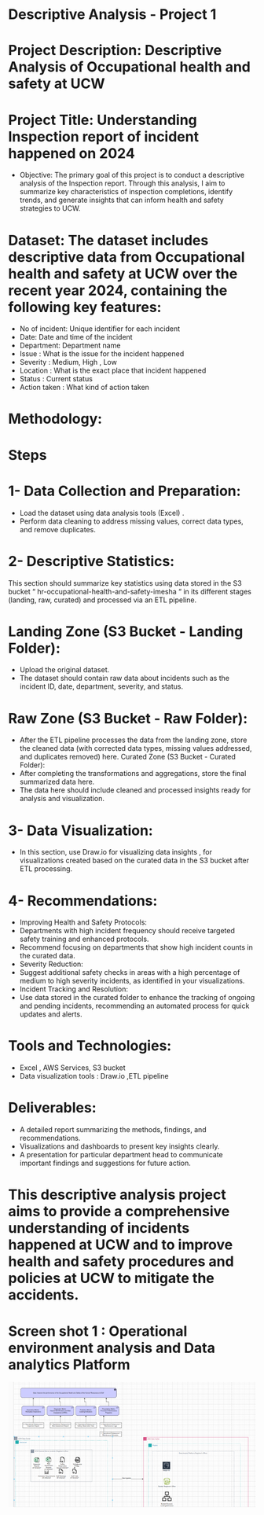 # Descriptive Analysis - Project 1
# Project Description: Descriptive Analysis of Occupational health and safety at UCW
# Project Title: Understanding Inspection report of incident happened on 2024
- Objective: The primary goal of this project is to conduct a descriptive analysis of the Inspection report. Through this analysis, I aim to summarize key characteristics of inspection completions, identify trends, and generate insights that can inform health and safety strategies to UCW.
# Dataset: The dataset includes descriptive data from Occupational health and safety at UCW over the recent year 2024, containing the following key features:
- No of incident: Unique identifier for each incident
- Date: Date and time of the incident
- Department: Department name
- Issue : What is the issue for the incident happened 
- Severity : Medium, High , Low
- Location : What is the exact place that incident happened
- Status : Current status
- Action taken : What kind of action taken
# Methodology:
# Steps
# 1- Data Collection and Preparation:
- Load the dataset using data analysis tools (Excel) .
- Perform data cleaning to address missing values, correct data types, and remove duplicates.
# 2- Descriptive Statistics: 
This section should summarize key statistics using data stored in the S3 bucket “ hr-occupational-health-and-safety-imesha “ in its different stages (landing, raw, curated) and processed via an ETL pipeline.
# Landing Zone (S3 Bucket - Landing Folder):
- Upload the original dataset.
- The dataset should contain raw data about incidents such as the incident ID, date, department, severity, and status.
# Raw Zone (S3 Bucket - Raw Folder):
- After the ETL pipeline processes the data from the landing zone, store the cleaned data (with corrected data types, missing values addressed, and duplicates removed) here.
Curated Zone (S3 Bucket - Curated Folder):
- After completing the transformations and aggregations, store the final summarized data here.
- The data here should include cleaned and processed insights ready for analysis and visualization.
# 3- Data Visualization: 
- In this section, use Draw.io for visualizing data insights , for visualizations created based on the curated data in the S3 bucket after ETL processing.
# 4- Recommendations: 
- Improving Health and Safety Protocols:
- Departments with high incident frequency should receive targeted safety training and enhanced protocols.
- Recommend focusing on departments that show high incident counts in the curated data.
- Severity Reduction:
- Suggest additional safety checks in areas with a high percentage of medium to high severity incidents, as identified in your visualizations.
- Incident Tracking and Resolution:
- Use data stored in the curated folder to enhance the tracking of ongoing and pending incidents, recommending an automated process for quick updates and alerts.
# Tools and Technologies:
- Excel , AWS Services, S3 bucket
- Data visualization tools : Draw.io ,ETL pipeline
# Deliverables:
- A detailed report summarizing the methods, findings, and recommendations.
- Visualizations and dashboards to present key insights clearly.
- A presentation for particular department head to communicate important findings and suggestions for future action.
# This descriptive analysis project aims to provide a comprehensive understanding of incidents happened at UCW and to improve health and safety procedures and policies at UCW to mitigate the accidents.
# Screen shot 1 : Operational environment analysis and Data analytics Platform 
![AWS Project 1](https://github.com/Imeshnaga/data-analyst-imesh/blob/main/Screen%20shot%201-Operational%20environment%20analysis%20and%20Data%20analytics%20Platform.png)

